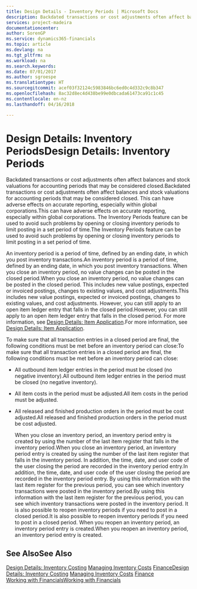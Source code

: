 ```yaml
---
title: Design Details - Inventory Periods | Microsoft Docs
description: Backdated transactions or cost adjustments often affect balances and stock valuations for accounting periods that may be considered closed. This can have adverse effects on accurate reporting, especially within global corporations. The Inventory Periods feature can be used to avoid such problems by opening or closing inventory periods to limit posting in a set period of time.
services: project-madeira
documentationcenter: 
author: SorenGP
ms.service: dynamics365-financials
ms.topic: article
ms.devlang: na
ms.tgt_pltfrm: na
ms.workload: na
ms.search.keywords: 
ms.date: 07/01/2017
ms.author: sgroespe
ms.translationtype: HT
ms.sourcegitcommit: acef03f32124c5983846bc6ed0c4d332c9c8b347
ms.openlocfilehash: 8ac32d8ec4d438be99e0dbcada61473ca91c1c45
ms.contentlocale: en-nz
ms.lasthandoff: 04/16/2018

---
```

# <a name="design-details-inventory-periods"></a><span data-ttu-id="5b6dd-105">Design Details: Inventory Periods</span><span class="sxs-lookup"><span data-stu-id="5b6dd-105">Design Details: Inventory Periods</span></span>
<span data-ttu-id="5b6dd-106">Backdated transactions or cost adjustments often affect balances and stock valuations for accounting periods that may be considered closed.</span><span class="sxs-lookup"><span data-stu-id="5b6dd-106">Backdated transactions or cost adjustments often affect balances and stock valuations for accounting periods that may be considered closed.</span></span> <span data-ttu-id="5b6dd-107">This can have adverse effects on accurate reporting, especially within global corporations.</span><span class="sxs-lookup"><span data-stu-id="5b6dd-107">This can have adverse effects on accurate reporting, especially within global corporations.</span></span> <span data-ttu-id="5b6dd-108">The Inventory Periods feature can be used to avoid such problems by opening or closing inventory periods to limit posting in a set period of time.</span><span class="sxs-lookup"><span data-stu-id="5b6dd-108">The Inventory Periods feature can be used to avoid such problems by opening or closing inventory periods to limit posting in a set period of time.</span></span>  

 <span data-ttu-id="5b6dd-109">An inventory period is a period of time, defined by an ending date, in which you post inventory transactions.</span><span class="sxs-lookup"><span data-stu-id="5b6dd-109">An inventory period is a period of time, defined by an ending date, in which you post inventory transactions.</span></span> <span data-ttu-id="5b6dd-110">When you close an inventory period, no value changes can be posted in the closed period.</span><span class="sxs-lookup"><span data-stu-id="5b6dd-110">When you close an inventory period, no value changes can be posted in the closed period.</span></span> <span data-ttu-id="5b6dd-111">This includes new value postings, expected or invoiced postings, changes to existing values, and cost adjustments.</span><span class="sxs-lookup"><span data-stu-id="5b6dd-111">This includes new value postings, expected or invoiced postings, changes to existing values, and cost adjustments.</span></span> <span data-ttu-id="5b6dd-112">However, you can still apply to an open item ledger entry that falls in the closed period.</span><span class="sxs-lookup"><span data-stu-id="5b6dd-112">However, you can still apply to an open item ledger entry that falls in the closed period.</span></span> <span data-ttu-id="5b6dd-113">For more information, see [Design Details: Item Application](design-details-item-application.md).</span><span class="sxs-lookup"><span data-stu-id="5b6dd-113">For more information, see [Design Details: Item Application](design-details-item-application.md).</span></span>  

 <span data-ttu-id="5b6dd-114">To make sure that all transaction entries in a closed period are final, the following conditions must be met before an inventory period can close:</span><span class="sxs-lookup"><span data-stu-id="5b6dd-114">To make sure that all transaction entries in a closed period are final, the following conditions must be met before an inventory period can close:</span></span>  

- <span data-ttu-id="5b6dd-115">All outbound item ledger entries in the period must be closed (no negative inventory).</span><span class="sxs-lookup"><span data-stu-id="5b6dd-115">All outbound item ledger entries in the period must be closed (no negative inventory).</span></span>  
- <span data-ttu-id="5b6dd-116">All item costs in the period must be adjusted.</span><span class="sxs-lookup"><span data-stu-id="5b6dd-116">All item costs in the period must be adjusted.</span></span>  
- <span data-ttu-id="5b6dd-117">All released and finished production orders in the period must be cost adjusted.</span><span class="sxs-lookup"><span data-stu-id="5b6dd-117">All released and finished production orders in the period must be cost adjusted.</span></span>  

  <span data-ttu-id="5b6dd-118">When you close an inventory period, an inventory period entry is created by using the number of the last item register that falls in the inventory period.</span><span class="sxs-lookup"><span data-stu-id="5b6dd-118">When you close an inventory period, an inventory period entry is created by using the number of the last item register that falls in the inventory period.</span></span> <span data-ttu-id="5b6dd-119">In addition, the time, date, and user code of the user closing the period are recorded in the inventory period entry.</span><span class="sxs-lookup"><span data-stu-id="5b6dd-119">In addition, the time, date, and user code of the user closing the period are recorded in the inventory period entry.</span></span> <span data-ttu-id="5b6dd-120">By using this information with the last item register for the previous period, you can see which inventory transactions were posted in the inventory period.</span><span class="sxs-lookup"><span data-stu-id="5b6dd-120">By using this information with the last item register for the previous period, you can see which inventory transactions were posted in the inventory period.</span></span> <span data-ttu-id="5b6dd-121">It is also possible to reopen inventory periods if you need to post in a closed period.</span><span class="sxs-lookup"><span data-stu-id="5b6dd-121">It is also possible to reopen inventory periods if you need to post in a closed period.</span></span> <span data-ttu-id="5b6dd-122">When you reopen an inventory period, an inventory period entry is created.</span><span class="sxs-lookup"><span data-stu-id="5b6dd-122">When you reopen an inventory period, an inventory period entry is created.</span></span>  

## <a name="see-also"></a><span data-ttu-id="5b6dd-123">See Also</span><span class="sxs-lookup"><span data-stu-id="5b6dd-123">See Also</span></span>  
 <span data-ttu-id="5b6dd-124">[Design Details: Inventory Costing](design-details-inventory-costing.md) [Managing Inventory Costs](finance-manage-inventory-costs.md) [Finance](finance.md)</span><span class="sxs-lookup"><span data-stu-id="5b6dd-124">[Design Details: Inventory Costing](design-details-inventory-costing.md) [Managing Inventory Costs](finance-manage-inventory-costs.md) [Finance](finance.md)</span></span>  
 [<span data-ttu-id="5b6dd-125">Working with Financials</span><span class="sxs-lookup"><span data-stu-id="5b6dd-125">Working with Financials</span></span>](ui-work-product.md)

